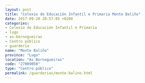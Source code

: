 ```yaml
---
layout: post
title: "Colexio de Educación Infantil e Primaria Monte Baliño"
date: 2017-09-20 20:57:05 +0200
categories:
- Colexio de Educación Infantil e Primaria
- lugo
- as-bornogueiras
- Centro público
- guarderia
name: "Monte Baliño"
province: "Lugo"
location: "As Bornogueiras"
code: "27009050"
type: "Centro público"
permalink: /guarderias/monte-balino.html
---
```

